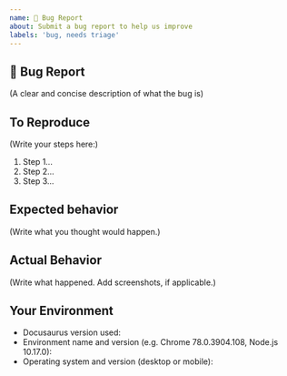 ```yaml
---
name: 🐛 Bug Report
about: Submit a bug report to help us improve
labels: 'bug, needs triage'
---
```


## 🐛 Bug Report

(A clear and concise description of what the bug is)

## To Reproduce

(Write your steps here:)

1. Step 1...
1. Step 2...
1. Step 3...

## Expected behavior

<!--
  How did you expect your project to behave?
  It’s fine if you’re not sure your understanding is correct.
  Write down what you thought would happen.
-->

(Write what you thought would happen.)

## Actual Behavior

<!--
  Did something go wrong?
  Is something broken, or not behaving as you expected?
  Describe this section in detail, and attach screenshots if possible.
  Don't only say "it doesn't work"!
-->

(Write what happened. Add screenshots, if applicable.)

## Your Environment

<!-- Include as many relevant details about the environment you experienced the bug in -->

- Docusaurus version used:
- Environment name and version (e.g. Chrome 78.0.3904.108, Node.js 10.17.0):
- Operating system and version (desktop or mobile):
